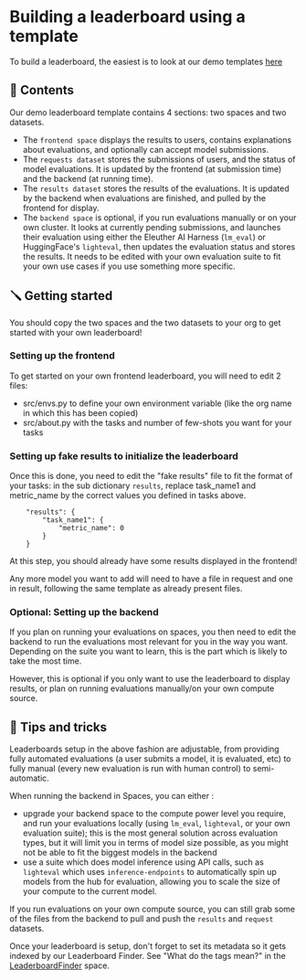 # Building a leaderboard using a template

To build a leaderboard, the easiest is to look at our demo templates [here](https://huggingface.co/demo-leaderboard-backend)

## 📏 Contents

Our demo leaderboard template contains 4 sections: two spaces and two datasets.

- The `frontend space` displays the results to users, contains explanations about evaluations, and optionally can accept model submissions. 
- The `requests dataset` stores the submissions of users, and the status of model evaluations. It is updated by the frontend (at submission time) and the backend (at running time).
- The `results dataset` stores the results of the evaluations. It is updated by the backend when evaluations are finished, and pulled by the frontend for display.
- The `backend space` is optional, if you run evaluations manually or on your own cluster. It looks at currently pending submissions, and launches their evaluation using either the Eleuther AI Harness (`lm_eval`) or HuggingFace's `lighteval`, then updates the evaluation status and stores the results. It needs to be edited with your own evaluation suite to fit your own use cases if you use something more specific.

## 🪛 Getting started

You should copy the two spaces and the two datasets to your org to get started with your own leaderboard!

### Setting up the frontend

To get started on your own frontend leaderboard, you will need to edit 2 files:
- src/envs.py to define your own environment variable (like the org name in which this has been copied)
- src/about.py with the tasks and number of few-shots you want for your tasks

### Setting up fake results to initialize the leaderboard

Once this is done, you need to edit the "fake results" file to fit the format of your tasks: in the sub dictionary `results`, replace task_name1 and metric_name by the correct values you defined in tasks above.
```
    "results": {
        "task_name1": {
            "metric_name": 0
        }
    }
```

At this step, you should already have some results displayed in the frontend!

Any more model you want to add will need to have a file in request and one in result, following the same template as already present files.

### Optional: Setting up the backend

If you plan on running your evaluations on spaces, you then need to edit the backend to run the evaluations most relevant for you in the way you want. 
Depending on the suite you want to learn, this is the part which is likely to take the most time.

However, this is optional if you only want to use the leaderboard to display results, or plan on running evaluations manually/on your own compute source.

## 🔧 Tips and tricks

Leaderboards setup in the above fashion are adjustable, from providing fully automated evaluations (a user submits a model, it is evaluated, etc) to fully manual (every new evaluation is run with human control) to semi-automatic. 

When running the backend in Spaces, you can either :
- upgrade your backend space to the compute power level you require, and run your evaluations locally (using `lm_eval`, `lighteval`, or your own evaluation suite); this is the most general solution across evaluation types, but it will limit you in terms of model size possible, as you might not be able to fit the biggest models in the backend
- use a suite which does model inference using API calls, such as `lighteval` which uses `inference-endpoints` to automatically spin up models from the hub for evaluation, allowing you to scale the size of your compute to the current model.

If you run evaluations on your own compute source, you can still grab some of the files from the backend to pull and push the `results` and `request` datasets.

Once your leaderboard is setup, don't forget to set its metadata so it gets indexed by our Leaderboard Finder. See "What do the tags mean?" in the [LeaderboardFinder](https://huggingface.co/spaces/leaderboards/LeaderboardFinder) space.
